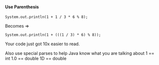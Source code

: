#### Use Parenthesis
    System.out.println(1 + 1 / 3 * 6 % 8);

Becomes =>

    System.out.println(1 + (((1 / 3) * 6) % 8));

Your code just got 10x easier to read.

Also use special parses to help Java know what you are talking about
1 == int
1.0 == double
1D == double
